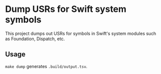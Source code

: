 # Dump USRs for Swift system symbols

This project dumps out USRs for symbols in Swift's system modules such as Foundation, Dispatch, etc.

## Usage

`make dump` generates `.build/output.tsv`.
